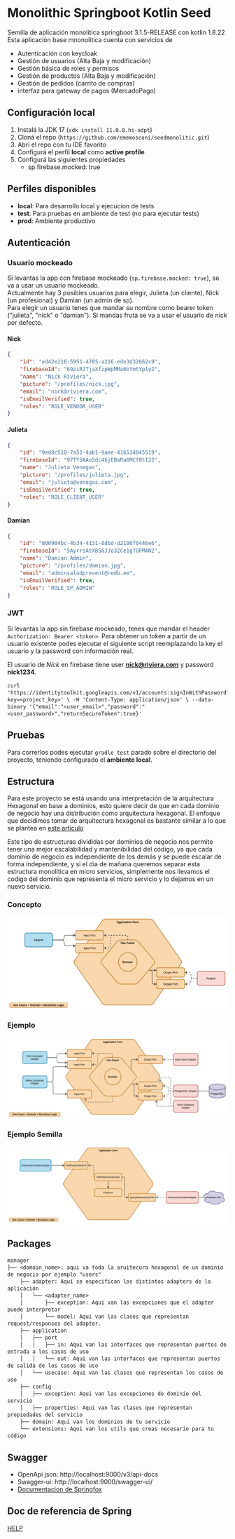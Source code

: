 # Monolithic Springboot Kotlin Seed
Semilla de aplicación monolitica springboot 3.1.5-RELEASE con kotlin 1.8.22
Esta aplicación base mnonolitica cuenta con servicios de 
* Autenticación con keycloak
* Gestión de usuarios (Alta Baja y modificación)
* Gestión básica de roles y permisos
* Gestión de productos (Alta Baja y modificación)
* Gestión de pedidos (carrito de compras)
* interfaz para gateway de pagos (MercadoPago)

## Configuración local
1. Instalá la JDK 17 (`sdk install 11.0.8.hs-adpt`)
2. Cloná el repo (`https://github.com/ememosconi/seedmonolitic.git`)
3. Abrí el repo con tu IDE favorito
4. Configurá el perfil **local** como **active profile**
5. Configurá las siguientes propiedades
    * sp.firebase.mocked: true

## Perfiles disponibles
* **local**: Para desarrollo local  y ejecucion de tests
* **test**: Para pruebas en ambiente de test (no para ejecutar tests)
* **prod**: Ambiente productivo

## Autenticación

### Usuario mockeado
Si levantas la app con firebase mockeado (`sp.firebase.mocked: true`), se va a usar un usuario mockeado.  
Actualmente hay 3 posibles usuarios para elegir, Julieta (un cliente), Nick (un profesional) y Damian (un admin de sp).  
Para elegir un usuario tenes que mandar su nombre como bearer token ("julieta", "nick" o "damian"). Si mandas fruta se va a usar el usuario de nick por defecto.

#### Nick
```json
{
    "id": "ed42e216-5951-4785-a216-ede3d32662c9",
    "firebaseId": "69ziRJTjaXfzpWpMMa6bYmtYp1y2",
    "name": "Nick Riviera",
    "picture": "/profiles/nick.jpg",
    "email": "nick@riviera.com",
    "isEmailVerified": true,
    "roles": "ROLE_VENDOR_USER"
}
```

#### Julieta
```json
{
    "id": "9ed8c510-7a52-4ab1-9aee-416534845519",
    "firebaseId": "97TY3AAo5dc4bjEBaRa6MCf0tI22",
    "name": "Julieta Venegas",
    "picture": "/profiles/julieta.jpg",
    "email": "julieta@venegas.com",
    "isEmailVerified": true,
    "roles": "ROLE_CLIENT_USER"
}
```

#### Damian
```json
{
    "id": "000904bc-4b34-4131-8dbd-d2106f0446e6",
    "firebaseId": "5AyrrsAtXBS6JJo3ZCe1g7OFMAN2",
    "name": "Damian Admin",
    "picture": "/profiles/damian.jpg",
    "email": "adminsaludprevent@redb.ee",
    "isEmailVerified": true,
    "roles": "ROLE_SP_ADMIN"
}
```

### JWT
Si levantas la app sin firebase mockeado, tenes que mandar el header `Authorization: Bearer <token>`.
Para obtener un token a partir de un usuario existente podes ejecutar el siguiente script reemplazando la key el usuario y la password con información real.

El usuario de *Nick* en firebase tiene user **nick@riviera.com** y password **nick1234**.

```shell script
curl 'https://identitytoolkit.googleapis.com/v1/accounts:signInWithPassword?key=<project_key>' \ -H 'Content-Type: application/json' \ --data-binary '{"email":"<user_email>","password":"<user_password>","returnSecureToken":true}'  
```

## Pruebas
Para correrlos podes ejecutar `gradle test` parado sobre el directorio del proyecto, teniendo configurado el **ambiente local**.

## Estructura
Para este proyecto se está usando una interpretación de la arquitectura Hexagonal en base a dominios, esto quiere decir de que en cada dominio de negocio hay una distribución como arquitectura hexagonal. El enfoque que decidimos tomar de arquitectura hexagonal  es bastante similar a lo que se plantea en [este articulo](https://reflectoring.io/spring-hexagonal/)

Este tipo de estructuras divididas por dominios de negocio nos permite tener una mejor escalabilidad y mantenibilidad del código, ya que cada dominio de negocio es independiente de los demás y se puede escalar de forma independiente, y si el dia de mañana queremos separar esta estructura monolítica en micro servicios, simplemente nos llevamos el codigo del dominio que representa el micro servicio y lo dejamos en un nuevo servicio. 

### Concepto

![ilustracion de arquitectura hexagonal concepto](docs/hexagonal-concepto.png)

### Ejemplo

![ilustracion de arquitectura hexagonal ejemplo](docs/hexagonal-ejemplo.png)

### Ejemplo Semilla

![ilustracion de arquitectura hexagonal ejemplo semilla](docs/hexagonal-semilla.png)

## Packages
```text
manager
├── <domain_name>: aqui va toda la aruitecura hexagonal de un dominio de negocio por ejemplo "users"
    ├── adapter: Aquí se especifican los distintos adapters de la aplicación
    │   └── <adapter_name>
    │       ├── exception: Aqui van las excepciones que el adapter puede interpretar
    │       └── model: Aqui van las clases que representan request/responses del adapter.
    ├── application
    │   ├── port
    │   │   ├── in: Aqui van las interfaces que representan puertos de entrada a los casos de uso
    │   │   └── out: Aqui van las interfaces que representan puertos de salida de los casos de uso
    │   └── usecase: Aqui van las clases que representan los casos de uso
    ├── config
    │   ├── exception: Aqui van las excepciones de dominio del servicio
    │   ├── properties: Aqui van las clases que representan propiedades del servicio
    ├── domain: Aqui van los dominios de tu servicio
    └── extensions: Aqui van los utils que creas necesario para tu código
```

## Swagger
* OpenApi json: http://localhost:9000/v3/api-docs
* Swagger-ui: http://localhost:9000/swagger-ui/
* [Documentacion de Springfox](https://springfox.github.io/springfox/docs/current/)

## Doc de referencia de Spring
[HELP](docs/HELP.md)
